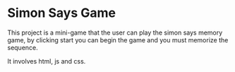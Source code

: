 # Simon Says Game

This project is a mini-game that the user can play the simon says memory game, by clicking start you can begin the game and you must memorize the sequence.

It involves html, js and css.
